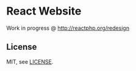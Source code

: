 React Website
=============

Work in progress @ http://reactphp.org/redesign

License
-------

MIT, see [LICENSE](LICENSE).
